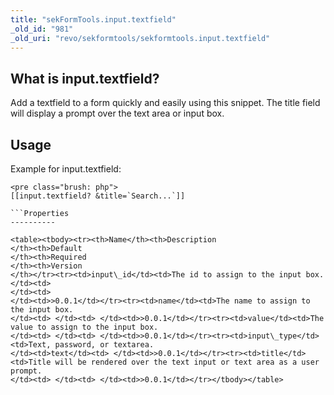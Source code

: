 ```yaml
---
title: "sekFormTools.input.textfield"
_old_id: "981"
_old_uri: "revo/sekformtools/sekformtools.input.textfield"
---
```


What is input.textfield?
------------------------

Add a textfield to a form quickly and easily using this snippet. The title field will display a prompt over the text area or input box.

Usage
-----

Example for input.textfield:

```
<pre class="brush: php">
[[input.textfield? &title=`Search...`]]

```Properties
----------

<table><tbody><tr><th>Name</th><th>Description   
</th><th>Default   
</th><th>Required   
</th><th>Version   
</th></tr><tr><td>input\_id</td><td>The id to assign to the input box.   
</td><td>  
</td><td>  
</td><td>>0.0.1</td></tr><tr><td>name</td><td>The name to assign to the input box.   
</td><td> </td><td> </td><td>>0.0.1</td></tr><tr><td>value</td><td>The value to assign to the input box.   
</td><td> </td><td> </td><td>>0.0.1</td></tr><tr><td>input\_type</td><td>Text, password, or textarea.   
</td><td>text</td><td> </td><td>>0.0.1</td></tr><tr><td>title</td><td>Title will be rendered over the text input or text area as a user prompt.   
</td><td> </td><td> </td><td>>0.0.1</td></tr></tbody></table>